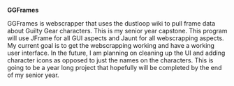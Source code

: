 **GGFrames**

GGFrames is webscrapper that uses the dustloop wiki to pull frame data about
Guilty Gear characters. This is my senior year capstone. This program will use
JFrame for all GUI aspects and Jaunt for all webscrapping aspects. My current
goal is to get the webscrapping working and have a working user interface. In the
future, I am planning on cleaning up the UI and adding character icons as opposed
to just the names on the characters. This is going to be a year long project
that hopefully will be completed by the end of my senior year. 
